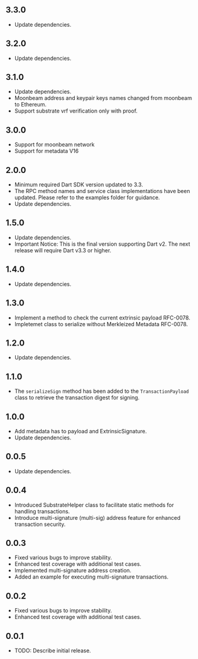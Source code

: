 ## 3.3.0

- Update dependencies.

## 3.2.0

- Update dependencies.

## 3.1.0

- Update dependencies.
- Moonbeam address and keypair keys names changed from moonbeam to Ethereum.
- Support substrate vrf verification only with proof.

## 3.0.0

- Support for moonbeam network
- Support for metadata V16

## 2.0.0

- Minimum required Dart SDK version updated to 3.3.
- The RPC method names and service class implementations have been updated. Please refer to the examples folder for guidance.
- Update dependencies.

## 1.5.0 
- Update dependencies.
- Important Notice: This is the final version supporting Dart v2. The next release will require Dart v3.3 or higher.

## 1.4.0

- Update dependencies.

## 1.3.0

- Implement a method to check the current extrinsic payload RFC-0078.
- Impletemet class to serialize without Merkleized Metadata RFC-0078.

## 1.2.0

- Update dependencies.

## 1.1.0

- The `serializeSign` method has been added to the `TransactionPayload` class to retrieve the transaction digest for signing.

## 1.0.0

- Add metadata has to payload and ExtrinsicSignature.
- Update dependencies.


## 0.0.5

- Update dependencies.

## 0.0.4

- Introduced SubstrateHelper class to facilitate static methods for handling transactions.
- Introduce multi-signature (multi-sig) address feature for enhanced transaction security.

## 0.0.3

- Fixed various bugs to improve stability.
- Enhanced test coverage with additional test cases.
- Implemented multi-signature address creation.
- Added an example for executing multi-signature transactions.

## 0.0.2

- Fixed various bugs to improve stability.
- Enhanced test coverage with additional test cases.

## 0.0.1

- TODO: Describe initial release.
